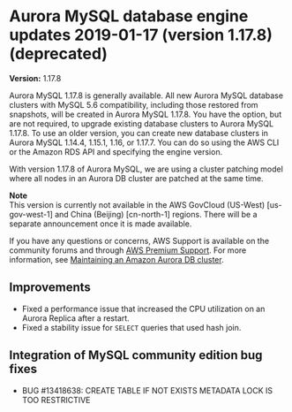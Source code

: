 # Aurora MySQL database engine updates 2019\-01\-17 \(version 1\.17\.8\) \(deprecated\)<a name="AuroraMySQL.Updates.1178"></a>

**Version:** 1\.17\.8

Aurora MySQL 1\.17\.8 is generally available\. All new Aurora MySQL database clusters with MySQL 5\.6 compatibility, including those restored from snapshots, will be created in Aurora MySQL 1\.17\.8\. You have the option, but are not required, to upgrade existing database clusters to Aurora MySQL 1\.17\.8\. To use an older version, you can create new database clusters in Aurora MySQL 1\.14\.4, 1\.15\.1, 1\.16, or 1\.17\.7\. You can do so using the AWS CLI or the Amazon RDS API and specifying the engine version\. 

With version 1\.17\.8 of Aurora MySQL, we are using a cluster patching model where all nodes in an Aurora DB cluster are patched at the same time\. 

**Note**  
 This version is currently not available in the AWS GovCloud \(US\-West\) \[us\-gov\-west\-1\] and China \(Beijing\) \[cn\-north\-1\] regions\. There will be a separate announcement once it is made available\. 

If you have any questions or concerns, AWS Support is available on the community forums and through [AWS Premium Support](http://aws.amazon.com/support)\. For more information, see [Maintaining an Amazon Aurora DB cluster](USER_UpgradeDBInstance.Maintenance.md)\.

## Improvements<a name="AuroraMySQL.Updates.1178.Improvements"></a>
+  Fixed a performance issue that increased the CPU utilization on an Aurora Replica after a restart\. 
+  Fixed a stability issue for `SELECT` queries that used hash join\. 

## Integration of MySQL community edition bug fixes<a name="AuroraMySQL.Updates.1178.Patches"></a>
+  BUG \#13418638: CREATE TABLE IF NOT EXISTS METADATA LOCK IS TOO RESTRICTIVE 